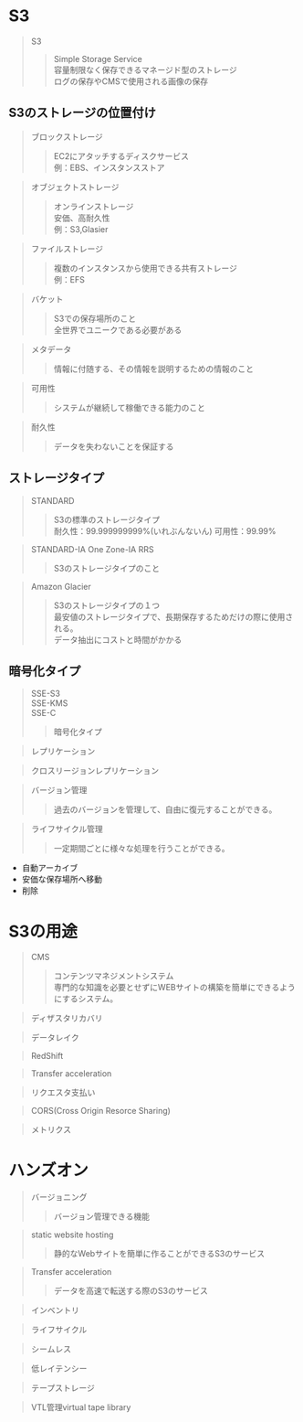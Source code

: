 # S3

> S3
>> Simple Storage Service  
>> 容量制限なく保存できるマネージド型のストレージ  
>> ログの保存やCMSで使用される画像の保存  

## S3のストレージの位置付け

  > ブロックストレージ
  >> EC2にアタッチするディスクサービス  
  >> 例：EBS、インスタンスストア

  > オブジェクトストレージ
  >> オンラインストレージ  
  >> 安価、高耐久性  
  >> 例：S3,Glasier

  > ファイルストレージ
  >> 複数のインスタンスから使用できる共有ストレージ  
  >> 例：EFS


> バケット
>> S3での保存場所のこと  
>> 全世界でユニークである必要がある

> メタデータ
>> 情報に付随する、その情報を説明するための情報のこと  

> 可用性
>> システムが継続して稼働できる能力のこと

> 耐久性
>> データを失わないことを保証する

## ストレージタイプ

  > STANDARD
  >> S3の標準のストレージタイプ  
  >> 耐久性：99.999999999%(いれぶんないん)
  >> 可用性：99.99%

  > STANDARD-IA
  > One Zone-IA
  > RRS
  >> S3のストレージタイプのこと

  > Amazon Glacier
  >> S3のストレージタイプの１つ  
  >> 最安値のストレージタイプで、長期保存するためだけの際に使用される。  
  >> データ抽出にコストと時間がかかる

## 暗号化タイプ

> SSE-S3  
> SSE-KMS  
> SSE-C  
>> 暗号化タイプ


> レプリケーション
>> 

> クロスリージョンレプリケーション
>>

> バージョン管理
>> 過去のバージョンを管理して、自由に復元することができる。

> ライフサイクル管理
>> 一定期間ごとに様々な処理を行うことができる。

- 自動アーカイブ
- 安価な保存場所へ移動
- 削除

# S3の用途

> CMS
>> コンテンツマネジメントシステム  
>> 専門的な知識を必要とせずにWEBサイトの構築を簡単にできるようにするシステム。

> ディザスタリカバリ
>> 

> データレイク
>>

> RedShift

> Transfer acceleration

> リクエスタ支払い

> CORS(Cross Origin Resorce Sharing)
>> 

> メトリクス

# ハンズオン

> バージョニング
>> バージョン管理できる機能

> static website hosting
>> 静的なWebサイトを簡単に作ることができるS3のサービス

> Transfer acceleration
>> データを高速で転送する際のS3のサービス

> インベントリ

> ライフサイクル

> シームレス

> 低レイテンシー

> テープストレージ

> VTL管理virtual tape library

> 